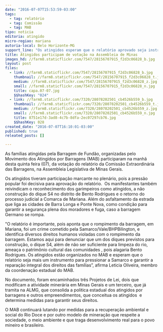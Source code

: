 ```yaml
---
date: "2016-07-07T15:53:59-03:00"
tags:
  - tag: relatório
  - tag: Comissão
  - tag: MAB
tipo: noticia
editoria: atingido
micro-regiao: mariana
autoria-local: Belo Horizonte-MG
support_line: "Os atingidos esperam que o relatório aprovado seja instrumento para pressionar as empresas e garantir a reparação integral dos direitos. "
title: Atingidos participam de votação na Assembleia de Minas
images_hd: //farm8.staticflickr.com/7547/28156707915_f2d3c06828_b.jpg
layout: post
files:
  - link: //farm8.staticflickr.com/7547/28156707915_f2d3c06828_b.jpg
    thumbnail: //farm8.staticflickr.com/7547/28156707915_f2d3c06828_t.jpg
    medium: //farm8.staticflickr.com/7547/28156707915_f2d3c06828_z.jpg
    small: //farm8.staticflickr.com/7547/28156707915_f2d3c06828_n.jpg
    title: capa.07-07.jpg
    $$hashKey: "024"
  - link: //farm8.staticflickr.com/7320/28078202501_cb4526b559_b.jpg
    thumbnail: //farm8.staticflickr.com/7320/28078202501_cb4526b559_t.jpg
    medium: //farm8.staticflickr.com/7320/28078202501_cb4526b559_z.jpg
    small: //farm8.staticflickr.com/7320/28078202501_cb4526b559_n.jpg
    title: 8751e17d-3ad8-4c7b-8dfa-2ec07297cb76.jpg
    $$hashKey: 028
created_date: "2016-07-07T16:10:01-03:00"
published: true
releated_posts: []

---
```

<p>As fam&iacute;lias atingidas pela Barragem de Fund&atilde;o, organizadas pelo Movimento dos Atingidos por Barragens (MAB) participaram na manh&atilde; desta quinta feira (07), da vota&ccedil;&atilde;o do relat&oacute;rio da Comiss&atilde;o Extraordin&aacute;ria das Barragens, na Assembleia Legislativa de Minas Gerais.</p>

<p>Os atingidos tiveram participa&ccedil;&atilde;o marcante no plen&aacute;rio, pois a press&atilde;o popular foi decisiva para aprova&ccedil;&atilde;o do relat&oacute;rio. &nbsp;Os manifestantes tamb&eacute;m reivindicam o reconhecimento dos garimpeiros como atingidos, a n&atilde;o constru&ccedil;&atilde;o do dique S4 no distrito de Bento Rodrigues e o retorno do processo judicial a Comarca de Mariana. Al&eacute;m do asfaltamento da estrada que liga as cidades de Barra Longa e Ponte Nova, como condi&ccedil;&atilde;o para garantir a seguran&ccedil;a plena dos moradores e fuga, caso a barragem Germano se rompa.</p>

<p>&quot;O relat&oacute;rio &eacute; importante, pois aponta que o rompimento da barragem, em Mariana, foi um crime cometido pela Samarco/Vale/BHPBilington, e identifica diversos direitos humanos violadas com o rompimento da barragem. Estamos aqui para denunciar que um dos diques previstos para constru&ccedil;&atilde;o, o dique S4, al&eacute;m de n&atilde;o ser suficiente para limpeza do rio, amea&ccedil;a o patrim&ocirc;nio cultural das comunidades , pois alagaria Bento Rodrigues. Os atingidos est&atilde;o organizados no MAB e esperam que o relat&oacute;rio seja mais um instrumento para pressionar a Samarco e garantir a repara&ccedil;&atilde;o integral dos direitos das fam&iacute;lias&rdquo;, afirma Leticia Oliveira, membro da coordena&ccedil;&atilde;o estadual do MAB.</p>

<p>No documento, foram encaminhados tr&ecirc;s Projetos de Lei, dois que modificam a atividade miner&aacute;ria em Minas Gerais e um terceiro, que j&aacute; tramita na ALMG, que consolida a politica estadual dos atingidos por barragens e outros empreendimentos, que conceitua os atingidos &nbsp;e determina medidas para garantir seus direitos.</p>

<p>O MAB continuar&aacute; lutando por medidas para a recupera&ccedil;&atilde;o ambiental e social do Rio Doce e por outro modelo de minera&ccedil;&atilde;o que respeite a sociedade, o meio ambiente e que traga desenvolvimento real para o povo mineiro e brasileiro.&nbsp;</p>

<p>&nbsp;</p>
